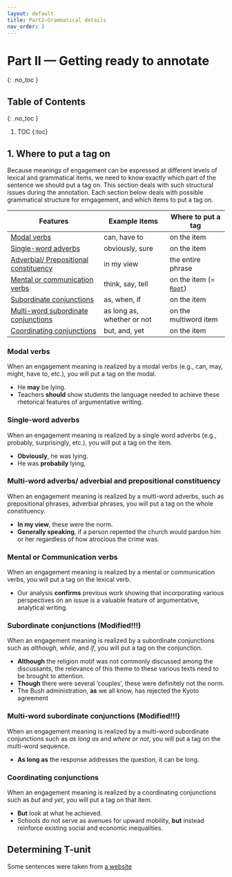```yaml
---
layout: default
title: Part2—Grammatical details
nav_order: 3
---
```

# Part II — Getting ready to annotate
{: .no_toc }
## Table of Contents
{: .no_toc }

1. TOC
{:toc}

## 1. Where to put a tag on
Because meanings of engagement can be expressed at different levels of lexical and grammatical items, we need to know exactly which part of the sentence we should put a tag on.
This section deals with such structural issues during the annotation. Each section below deals with possible grammatical structure for emgagement, and which items to put a tag on.


| Features                                                                                              | Example items              | Where to put a tag                                          |
| ----------------------------------------------------------------------------------------------------- | -------------------------- | ----------------------------------------------------------- |
| [Modal verbs](#modal-verbs)                                                                           | can, have to               | on the item                                                 |
| [Single-word adverbs](#single-word-adverbs)                                                           | obviously, sure            | on the item                                                 |
| [Adverbial/ Prepositional constituency](#multi-word-adverbs-adverbial-and-prepositional-constituency) | in my view                 | the entire phrase                                           |
| [Mental or communication verbs](#mental-or-communication-verbs)                                       | think, say, tell           | on the item (= [`Root`](#identifying-root-of-the-sentence)) |
| [Subordinate conjunctions](#subordinate-conjunctions-modified)                                        | as, when, if               | on the item                                                 |
| [Multi-word subordinate conjunctions](#multi-word-subordinate-conjunctions-modified)                  | as long as, whether or not | on the multiword item                                       |
| [Coordinating conjunctions](#coordinating-conjunctions)                                               | but, and, yet              | on the item                                                 |


### Modal verbs
When an engagement meaning is realized by a modal verbs (e.g., can, may, might, have to, etc.), you will put a tag on the modal.
- He **may** be lying.
- Teachers **should** show students the language needed to achieve these rhetorical features of argumentative writing.

### Single-word adverbs
When an engagement meaning is realized by a single word adverbs (e.g., probably, surprisingly, etc.), you will put a tag on the item.
- **Obviously**, he was lying. 
- He was **probabily** lying,

### Multi-word adverbs/ adverbial and prepositional constituency
When an engagement meaning is realized by a multi-word adverbs, such as prepositional phrases, adverbial phrases, you will put a tag on the whole constituency.
- **In my view**, these were the norm.
- **Generally speaking**, if a person repented the church would pardon him or her regardless of how atrocious the crime was.

### Mental or Communication verbs
When an engagement meaning is realized by a mental or communication verbs, you will put a tag on the lexical verb.
- Our analysis **confirms** previous work showing that incorporating various perspectives on an issue is a valuable feature of argumentative, analytical writing.

### Subordinate conjunctions (Modified!!!)
When an engagement meaning is realized by a subordinate conjunctions such as *although*, *while*, and *if*, you will put a tag on the conjunction.
- **Although** the religion motif was not commonly discussed among the discussants, the relevance of this theme to these various texts need to be brought to attention.
- **Though** there were several ‘couples’, these were definitely not the norm.
- The Bush administration, **as** we all know, has rejected the Kyoto agreement

### Multi-word subordinate conjunctions (Modified!!!)
When an engagement meaning is realized by a multi-word subordinate conjunctions such as *as long as* and *where or not*, you will put a tag on the multi-word sequence.
- **As long as** the response addresses the question, it can be long.

### Coordinating conjunctions
When an engagement meaning is realized by a coordinating conjunctions such as *but* and *yet*, you will put a tag on that item.
- **But** look at what he achieved.
- Schools do not serve as avenues for upward mobility, **but** instead reinforce existing social and economic inequalities.


## Determining T-unit


Some sentences were taken from [a website](https://www.scarymommy.com/funny-phrases/)

